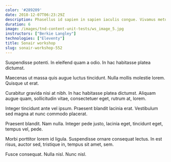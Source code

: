 ```yaml
---
color: '#289209'
date: 2018-12-07T06:23:29Z
description: Phasellus id sapien in sapien iaculis congue. Vivamus metus arcu, adipiscing molestie, hendrerit at, vulputate vitae, nisl.
duration: 6
image: /images/tnd-content-unit-tests/ws_image_5.jpg
instructors: ["Berkie Langley"]
technologies: ["Eleventy"]
title: Sonair workshop
slug: sonair-workshop-552
---
```

Suspendisse potenti. In eleifend quam a odio. In hac habitasse platea dictumst.

Maecenas ut massa quis augue luctus tincidunt. Nulla mollis molestie lorem. Quisque ut erat.

Curabitur gravida nisi at nibh. In hac habitasse platea dictumst. Aliquam augue quam, sollicitudin vitae, consectetuer eget, rutrum at, lorem.

Integer tincidunt ante vel ipsum. Praesent blandit lacinia erat. Vestibulum sed magna at nunc commodo placerat.

Praesent blandit. Nam nulla. Integer pede justo, lacinia eget, tincidunt eget, tempus vel, pede.

Morbi porttitor lorem id ligula. Suspendisse ornare consequat lectus. In est risus, auctor sed, tristique in, tempus sit amet, sem.

Fusce consequat. Nulla nisl. Nunc nisl.
